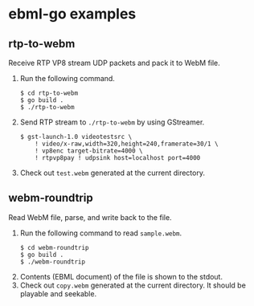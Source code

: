 # ebml-go examples

## rtp-to-webm

Receive RTP VP8 stream UDP packets and pack it to WebM file.

1. Run the following command.
    ```shell
    $ cd rtp-to-webm
    $ go build .
    $ ./rtp-to-webm
    ```
2. Send RTP stream to `./rtp-to-webm` by using GStreamer.
    ```shell
    $ gst-launch-1.0 videotestsrc \
        ! video/x-raw,width=320,height=240,framerate=30/1 \
        ! vp8enc target-bitrate=4000 \
        ! rtpvp8pay ! udpsink host=localhost port=4000
    ```
3. Check out `test.webm` generated at the current directory.


## webm-roundtrip

Read WebM file, parse, and write back to the file.

1. Run the following command to read `sample.webm`.
    ```shell
    $ cd webm-roundtrip
    $ go build .
    $ ./webm-roundtrip
    ```
2. Contents (EBML document) of the file is shown to the stdout.
3. Check out `copy.webm` generated at the current directory. It should be playable and seekable.
